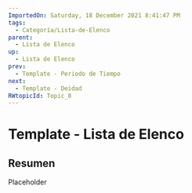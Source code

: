 ```yaml
---
ImportedOn: Saturday, 18 December 2021 8:41:47 PM
tags:
  - Categoría/Lista-de-Elenco
parent:
  - Lista de Elenco
up:
  - Lista de Elenco
prev:
  - Template - Periodo de Tiempo
next:
  - Template - Deidad
RWtopicId: Topic_8
---
```

# Template - Lista de Elenco
## Resumen
Placeholder

